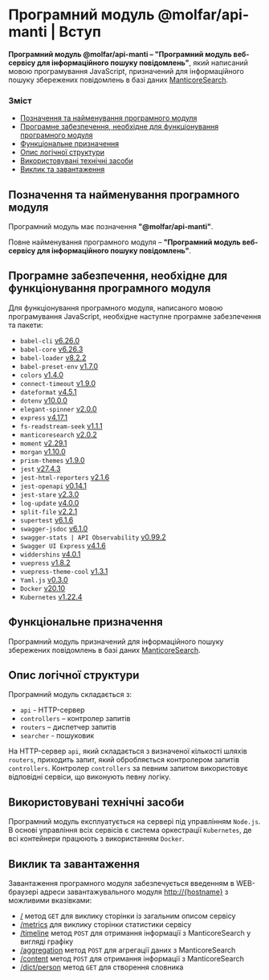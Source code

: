 # Програмний модуль @molfar/api-manti | Вступ

**Програмний модуль @molfar/api-manti – "Програмний модуль веб-сервісу для інформаційного пошуку повідомлень"**, який написаний мовою програмування JavaScript, призначений для інформаційного пошуку збережених повідомлень в базі даних [ManticoreSearch](https://manticoresearch.com/).

### Зміст
- [Позначення та найменування програмного модуля](#name)
- [Програмне забезпечення, необхідне для функціонування програмного модуля](#software)
- [Функціональне призначення](#function)
- [Опис логічної структури](#structure)
- [Використовувані технічні засоби](#hardware)
- [Виклик та завантаження](#run)

<a name="name"></a>
<h2>Позначення та найменування програмного модуля</h2>

Програмний модуль має позначення **"@molfar/api-manti"**.

Повне найменування програмного модуля – **"Програмний модуль веб-сервісу для інформаційного пошуку повідомлень"**.


<a name="software"></a>
<h2>Програмне забезпечення, необхідне для функціонування програмного модуля</h2>

Для функціонування програмного модуля, написаного мовою програмування JavaScript, необхідне наступне програмне забезпечення та пакети:

- `babel-cli` [v6.26.0](https://www.npmjs.com/package/babel-cli/v/6.26.0)
- `babel-core` [v6.26.3](https://www.npmjs.com/package/babel-core/v/6.26.3)
- `babel-loader` [v8.2.2](https://www.npmjs.com/package/babel-loader/v/8.2.2)
- `babel-preset-env` [v1.7.0](https://www.npmjs.com/package/babel-preset-env/v/1.7.0)
- `colors` [v1.4.0](https://www.npmjs.com/package/colors/v/1.4.0)
- `connect-timeout` [v1.9.0](https://www.npmjs.com/package/connect-timeout/v/1.9.0)
- `dateformat` [v4.5.1](https://www.npmjs.com/package/dateformat/v/4.5.1)
- `dotenv` [v10.0.0](https://www.npmjs.com/package/dotenv/v/10.0.0)
- `elegant-spinner` [v2.0.0](https://www.npmjs.com/package/elegant-spinner/v/2.0.0)
- `express` [v4.17.1](https://www.npmjs.com/package/express/v/4.17.1)
- `fs-readstream-seek` [v1.1.1](https://www.npmjs.com/package/fs-readstream-seek/v/1.1.1)
- `manticoresearch` [v2.0.2](https://www.npmjs.com/package/manticoresearch/v/2.0.2)
- `moment` [v2.29.1](https://www.npmjs.com/package/moment/v/2.29.1)
- `morgan` [v1.10.0](https://www.npmjs.com/package/morgan/v/1.10.0)
- `prism-themes` [v1.9.0](https://www.npmjs.com/package/prism-themes/v/1.9.0)
- `jest` [v27.4.3](https://www.npmjs.com/package/jest/v/27.4.3)
- `jest-html-reporters` [v2.1.6](https://www.npmjs.com/package/jest-html-reporters/v/2.1.6)
- `jest-openapi` [v0.14.1](https://www.npmjs.com/package/jest-openapi/v/0.14.1)
- `jest-stare` [v2.3.0](https://www.npmjs.com/package/jest-stare/v/2.3.0)
- `log-update` [v4.0.0](https://www.npmjs.com/package/log-update/v/4.0.0)
- `split-file` [v2.2.1](https://www.npmjs.com/package/split-file/v/2.2.1)
- `supertest` [v6.1.6](https://www.npmjs.com/package/supertest/v/6.1.6)
- `swagger-jsdoc` [v6.1.0](https://www.npmjs.com/package/swagger-jsdoc/v/6.1.0)
- `swagger-stats | API Observability` [v0.99.2](https://www.npmjs.com/package/swagger-stats/v/0.99.2)
- `Swagger UI Express` [v4.1.6](https://www.npmjs.com/package/swagger-ui-express/v/4.1.6)
- `widdershins` [v4.0.1](https://www.npmjs.com/package/widdershins/v/4.0.1)
- `vuepress` [v1.8.2](https://www.npmjs.com/package/vuepress/v/1.8.2)
- `vuepress-theme-cool` [v1.3.1](https://www.npmjs.com/package/vuepress-theme-cool/v/1.3.1)
- `Yaml.js` [v0.3.0](https://www.npmjs.com/package/yamljs/v/0.3.0)
- `Docker` [v20.10](https://docs.docker.com/engine/release-notes/#version-2010)
- `Kubernetes` [v1.22.4](https://github.com/kubernetes/kubernetes/releases/tag/v1.22.4)

<a name="function"></a>
<h2>Функціональне призначення</h2>

Програмний модуль призначений для інформаційного пошуку збережених повідомлень в базі даних [ManticoreSearch](https://manticoresearch.com/).

<a name="structure"></a>
<h2>Опис логічної структури</h2>

Програмний модуль складається з:
- `api` - HTTP-сервер
- `controllers` – контролер запитів
- `routers` – диспетчер запитів
- `searcher` - пошуковик


На HTTP-сервер `api`, який складається з визначеної кількості шляхів `routers`, приходить запит, який обробляється контролером запитів `controllers`. Контролер `controllers` за певним запитом використовує відповідні сервіси, що виконують певну логіку.

<a name="hardware"></a>
<h2>Використовувані технічні засоби</h2>

Програмний модуль експлуатується на сервері під управлінням `Node.js`. В основі управління всіх сервісів є система оркестрації `Kubernetes`, де всі контейнери працюють з використанням `Docker`.

<a name="run"></a>
<h2>Виклик та завантаження</h2>

Завантаження програмного модуля забезпечується введенням в WEB-браузері адреси завантажувального модуля [http://{hostname}](http://localhost:3443/) з можливими вказівками:
- [/](http://localhost:3443/) метод `GET` для виклику сторінки із загальним описом сервісу
- [/metrics](http://localhost:3443/metrics) для виклику сторінки статистики сервісу
- [/timeline](http://localhost:3443/timeline) метод `POST` для отримання інформації з ManticoreSearch у вигляді графіку
- [/aggregation](http://localhost:3443/aggregation) метод `POST` для агрегації даних з ManticoreSearch
- [/content](http://localhost:3443/content) метод `POST` для отримання інформації з ManticoreSearch
- [/dict/person](http://localhost:3443/dict/person) метод `GET` для створення словника
